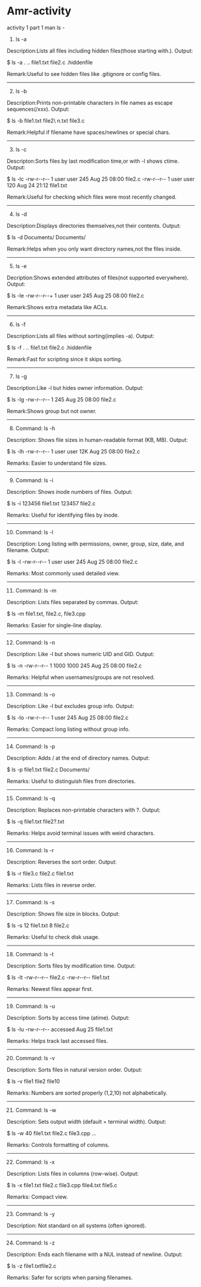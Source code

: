 # Amr-activity
activity 1
part 1
man ls -

1. ls -a

Description:Lists all files including hidden files(those starting with.).
Output:

$ ls -a
.   ..    file1.txt
file2.c     .hiddenfile

Remark:Useful to see hidden files like .gitignore or config files.


---

2. ls -b

Description:Prints non-printable characters in file names as escape sequences(/xxx).
Output:

$ ls -b
file1.txt file2\ n.txt file3.c

Remark:Helpful if filename have spaces/newlines or special chars.


---

3. ls -c

Descripton:Sorts files by last modification time,or with -l shows ctime.
Output:

$ ls -lc 
-rw-r--r--  1 user user 245 Aug 25
08:00 file2.c
-rw-r--r--  1 user user 120 Aug 24
21:12 file1.txt

Remark:Useful for checking which files were most recently changed.


---

4. ls -d

Description:Displays directories themselves,not their contents.
Output:

$ ls -d Documents/
Documents/

Remark:Helps when you only want directory names,not the files inside.


---

5. ls -e

Decription:Shows extended attributes of files(not supported everywhere).
Output:

$ ls -le
-rw-r--r--+  1 user user 245 Aug 25
08:00 file2.c

Remark:Shows extra metadata like ACLs.


---

6. ls -f

Description:Lists all files without sorting(implies -a).
Output:

$ ls -f
.  ..   file1.txt  file2.c   .hiddenfile

Remark:Fast for scripting since it skips sorting.


---

7. ls -g

Description:Like -l but hides owner information.
Output:

$ ls -lg
-rw-r--r--  1  245 Aug 25 08:00 
file2.c

Remark:Shows group but not owner.


---

8. Command: ls -h

Description: Shows file sizes in human-readable format (KB, MB).
Output:

$ ls -lh
-rw-r--r--  1 user user  12K Aug 25 08:00 file2.c

Remarks: Easier to understand file sizes.


---

9. Command: ls -i

Description: Shows inode numbers of files.
Output:

$ ls -i
123456 file1.txt   123457 file2.c

Remarks: Useful for identifying files by inode.


---

10. Command: ls -l

Description: Long listing with permissions, owner, group, size, date, and filename.
Output:

$ ls -l
-rw-r--r--  1 user user  245 Aug 25 08:00 file2.c

Remarks: Most commonly used detailed view.


---

11. Command: ls -m

Description: Lists files separated by commas.
Output:

$ ls -m
file1.txt, file2.c, file3.cpp

Remarks: Easier for single-line display.


---

12. Command: ls -n

Description: Like -l but shows numeric UID and GID.
Output:

$ ls -n
-rw-r--r--  1 1000 1000 245 Aug 25 08:00 file2.c

Remarks: Helpful when usernames/groups are not resolved.


---

13. Command: ls -o

Description: Like -l but excludes group info.
Output:

$ ls -lo
-rw-r--r--  1 user   245 Aug 25 08:00 file2.c

Remarks: Compact long listing without group info.


---

14. Command: ls -p

Description: Adds / at the end of directory names.
Output:

$ ls -p
file1.txt  file2.c  Documents/

Remarks: Useful to distinguish files from directories.


---

15. Command: ls -q

Description: Replaces non-printable characters with ?.
Output:

$ ls -q
file1.txt   file2?.txt

Remarks: Helps avoid terminal issues with weird characters.


---

16. Command: ls -r

Description: Reverses the sort order.
Output:

$ ls -r
file3.c   file2.c   file1.txt

Remarks: Lists files in reverse order.


---

17. Command: ls -s

Description: Shows file size in blocks.
Output:

$ ls -s
12 file1.txt   8 file2.c

Remarks: Useful to check disk usage.


---

18. Command: ls -t

Description: Sorts files by modification time.
Output:

$ ls -lt
-rw-r--r--  file2.c
-rw-r--r--  file1.txt

Remarks: Newest files appear first.


---

19. Command: ls -u

Description: Sorts by access time (atime).
Output:

$ ls -lu
-rw-r--r--  accessed Aug 25 file1.txt

Remarks: Helps track last accessed files.


---

20. Command: ls -v

Description: Sorts files in natural version order.
Output:

$ ls -v
file1 file2 file10

Remarks: Numbers are sorted properly (1,2,10) not alphabetically.


---

21. Command: ls -w

Description: Sets output width (default = terminal width).
Output:

$ ls -w 40
file1.txt file2.c file3.cpp ...

Remarks: Controls formatting of columns.


---

22. Command: ls -x

Description: Lists files in columns (row-wise).
Output:

$ ls -x
file1.txt file2.c file3.cpp
file4.txt file5.c

Remarks: Compact view.


---

23. Command: ls -y

Description: Not standard on all systems (often ignored).


---

24. Command: ls -z

Description: Ends each filename with a NUL instead of newline.
Output:

$ ls -z
file1.txt<NULL>file2.c<NULL>

Remarks: Safer for scripts when parsing filenames.
   




